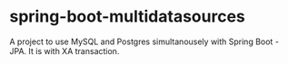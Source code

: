 # spring-boot-multidatasources

A project to use MySQL and Postgres simultanousely with Spring Boot - JPA. It is with XA transaction.
